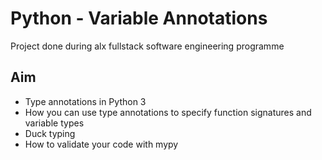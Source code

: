 # Python - Variable Annotations

Project done during alx fullstack software engineering programme

## Aim

- Type annotations in Python 3
- How you can use type annotations to specify function signatures and variable types
- Duck typing
- How to validate your code with mypy
